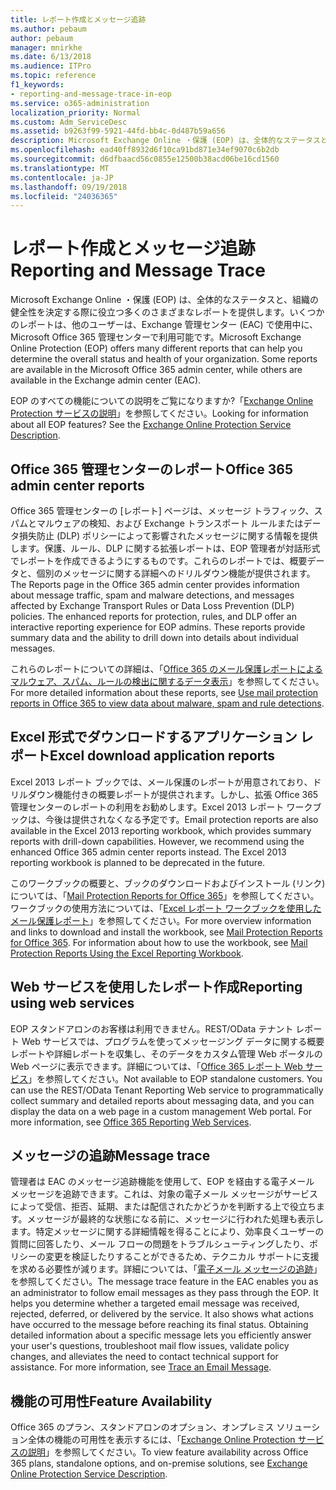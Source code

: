 ```yaml
---
title: レポート作成とメッセージ追跡
ms.author: pebaum
author: pebaum
manager: mnirkhe
ms.date: 6/13/2018
ms.audience: ITPro
ms.topic: reference
f1_keywords:
- reporting-and-message-trace-in-eop
ms.service: o365-administration
localization_priority: Normal
ms.custom: Adm_ServiceDesc
ms.assetid: b9263f99-5921-44fd-bb4c-0d487b59a656
description: Microsoft Exchange Online ・保護 (EOP) は、全体的なステータスと、組織の健全性を決定する際に役立つ多くのさまざまなレポートを提供します。いくつかのレポートは、他のユーザーは、Exchange 管理センター (EAC) で使用中に、Microsoft Office 365 管理センターで利用可能です。
ms.openlocfilehash: ead40ff8932d6f10ca91bd871e34ef9070c6b2db
ms.sourcegitcommit: d6dfbaacd56c0855e12500b38acd06be16cd1560
ms.translationtype: MT
ms.contentlocale: ja-JP
ms.lasthandoff: 09/19/2018
ms.locfileid: "24036365"
---
```

# <a name="reporting-and-message-trace"></a><span data-ttu-id="a0dbc-104">レポート作成とメッセージ追跡</span><span class="sxs-lookup"><span data-stu-id="a0dbc-104">Reporting and Message Trace</span></span>

<span data-ttu-id="a0dbc-p102">Microsoft Exchange Online ・保護 (EOP) は、全体的なステータスと、組織の健全性を決定する際に役立つ多くのさまざまなレポートを提供します。いくつかのレポートは、他のユーザーは、Exchange 管理センター (EAC) で使用中に、Microsoft Office 365 管理センターで利用可能です。</span><span class="sxs-lookup"><span data-stu-id="a0dbc-p102">Microsoft Exchange Online Protection (EOP) offers many different reports that can help you determine the overall status and health of your organization. Some reports are available in the Microsoft Office 365 admin center, while others are available in the Exchange admin center (EAC).</span></span>
  
<span data-ttu-id="a0dbc-p103">EOP のすべての機能についての説明をご覧になりますか?「[Exchange Online Protection サービスの説明](exchange-online-protection-service-description.md)」を参照してください。</span><span class="sxs-lookup"><span data-stu-id="a0dbc-p103">Looking for information about all EOP features? See the [Exchange Online Protection Service Description](exchange-online-protection-service-description.md).</span></span>
  
## <a name="office-365-admin-center-reports"></a><span data-ttu-id="a0dbc-109">Office 365 管理センターのレポート</span><span class="sxs-lookup"><span data-stu-id="a0dbc-109">Office 365 admin center reports</span></span>
<span data-ttu-id="a0dbc-110"><a name="BKMK_office365admincenterreports"> </a></span><span class="sxs-lookup"><span data-stu-id="a0dbc-110"></span></span>

<span data-ttu-id="a0dbc-p104">Office 365 管理センターの [レポート] ページは、メッセージ トラフィック、スパムとマルウェアの検知、および Exchange トランスポート ルールまたはデータ損失防止 (DLP) ポリシーによって影響されたメッセージに関する情報を提供します。保護、ルール、DLP に関する拡張レポートは、EOP 管理者が対話形式でレポートを作成できるようにするものです。これらのレポートでは、概要データと、個別のメッセージに関する詳細へのドリルダウン機能が提供されます。</span><span class="sxs-lookup"><span data-stu-id="a0dbc-p104">The Reports page in the Office 365 admin center provides information about message traffic, spam and malware detections, and messages affected by Exchange Transport Rules or Data Loss Prevention (DLP) policies. The enhanced reports for protection, rules, and DLP offer an interactive reporting experience for EOP admins. These reports provide summary data and the ability to drill down into details about individual messages.</span></span>
  
<span data-ttu-id="a0dbc-114">これらのレポートについての詳細は、「[Office 365 のメール保護レポートによるマルウェア、スパム、ルールの検出に関するデータ表示](https://go.microsoft.com/fwlink/p/?LinkID=401102)」を参照してください。</span><span class="sxs-lookup"><span data-stu-id="a0dbc-114">For more detailed information about these reports, see [Use mail protection reports in Office 365 to view data about malware, spam and rule detections](https://go.microsoft.com/fwlink/p/?LinkID=401102).</span></span>
  
## <a name="excel-download-application-reports"></a><span data-ttu-id="a0dbc-115">Excel 形式でダウンロードするアプリケーション レポート</span><span class="sxs-lookup"><span data-stu-id="a0dbc-115">Excel download application reports</span></span>
<span data-ttu-id="a0dbc-116"><a name="BKMK_exceldownloadapplicationreports"> </a></span><span class="sxs-lookup"><span data-stu-id="a0dbc-116"></span></span>

<span data-ttu-id="a0dbc-p105">Excel 2013 レポート ブックでは、メール保護のレポートが用意されており、ドリルダウン機能付きの概要レポートが提供されます。しかし、拡張 Office 365 管理センターのレポートの利用をお勧めします。Excel 2013 レポート ワークブックは、今後は提供されなくなる予定です。</span><span class="sxs-lookup"><span data-stu-id="a0dbc-p105">Email protection reports are also available in the Excel 2013 reporting workbook, which provides summary reports with drill-down capabilities. However, we recommend using the enhanced Office 365 admin center reports instead. The Excel 2013 reporting workbook is planned to be deprecated in the future.</span></span> 
  
<span data-ttu-id="a0dbc-p106">このワークブックの概要と、ブックのダウンロードおよびインストール (リンク) については、「[Mail Protection Reports for Office 365](https://go.microsoft.com/fwlink/p/?LinkId=271776)」を参照してください。ワークブックの使用方法については、「[Excel レポート ワークブックを使用したメール保護レポート](https://go.microsoft.com/fwlink/p/?LinkId=285211)」を参照してください。</span><span class="sxs-lookup"><span data-stu-id="a0dbc-p106">For more overview information and links to download and install the workbook, see [Mail Protection Reports for Office 365](https://go.microsoft.com/fwlink/p/?LinkId=271776). For information about how to use the workbook, see [Mail Protection Reports Using the Excel Reporting Workbook](https://go.microsoft.com/fwlink/p/?LinkId=285211).</span></span>
  
## <a name="reporting-using-web-services"></a><span data-ttu-id="a0dbc-122">Web サービスを使用したレポート作成</span><span class="sxs-lookup"><span data-stu-id="a0dbc-122">Reporting using web services</span></span>
<span data-ttu-id="a0dbc-123"><a name="BKMK_reportingusingwebservices"> </a></span><span class="sxs-lookup"><span data-stu-id="a0dbc-123"></span></span>

<span data-ttu-id="a0dbc-p107">EOP スタンドアロンのお客様は利用できません。REST/OData テナント レポート Web サービスでは、プログラムを使ってメッセージング データに関する概要レポートや詳細レポートを収集し、そのデータをカスタム管理 Web ポータルの Web ページに表示できます。詳細については、「[Office 365 レポート Web サービス](https://go.microsoft.com/fwlink/?LinkId=279926)」を参照してください。</span><span class="sxs-lookup"><span data-stu-id="a0dbc-p107">Not available to EOP standalone customers. You can use the REST/OData Tenant Reporting Web service to programmatically collect summary and detailed reports about messaging data, and you can display the data on a web page in a custom management Web portal. For more information, see [Office 365 Reporting Web Services](https://go.microsoft.com/fwlink/?LinkId=279926).</span></span>
  
## <a name="message-trace"></a><span data-ttu-id="a0dbc-127">メッセージの追跡</span><span class="sxs-lookup"><span data-stu-id="a0dbc-127">Message trace</span></span>
<span data-ttu-id="a0dbc-128"><a name="BKMK_messagetrace"> </a></span><span class="sxs-lookup"><span data-stu-id="a0dbc-128"></span></span>

<span data-ttu-id="a0dbc-p108">管理者は EAC のメッセージ追跡機能を使用して、EOP を経由する電子メール メッセージを追跡できます。これは、対象の電子メール メッセージがサービスによって受信、拒否、延期、または配信されたかどうかを判断する上で役立ちます。メッセージが最終的な状態になる前に、メッセージに行われた処理も表示します。特定メッセージに関する詳細情報を得ることにより、効率良くユーザーの質問に回答したり、メール フローの問題をトラブルシューティングしたり、ポリシーの変更を検証したりすることができるため、テクニカル サポートに支援を求める必要性が減ります。詳細については、「[電子メール メッセージの追跡](https://go.microsoft.com/fwlink/p/?LinkID=282262)」を参照してください。</span><span class="sxs-lookup"><span data-stu-id="a0dbc-p108">The message trace feature in the EAC enables you as an administrator to follow email messages as they pass through the EOP. It helps you determine whether a targeted email message was received, rejected, deferred, or delivered by the service. It also shows what actions have occurred to the message before reaching its final status. Obtaining detailed information about a specific message lets you efficiently answer your user's questions, troubleshoot mail flow issues, validate policy changes, and alleviates the need to contact technical support for assistance. For more information, see [Trace an Email Message](https://go.microsoft.com/fwlink/p/?LinkID=282262).</span></span>
  
## <a name="feature-availability"></a><span data-ttu-id="a0dbc-134">機能の可用性</span><span class="sxs-lookup"><span data-stu-id="a0dbc-134">Feature Availability</span></span>
<span data-ttu-id="a0dbc-135"><a name="BKMK_messagetrace"> </a></span><span class="sxs-lookup"><span data-stu-id="a0dbc-135"></span></span>

<span data-ttu-id="a0dbc-136">Office 365 のプラン、スタンドアロンのオプション、オンプレミス ソリューション全体の機能の可用性を表示するには、「[Exchange Online Protection サービスの説明](exchange-online-protection-service-description.md)」を参照してください。</span><span class="sxs-lookup"><span data-stu-id="a0dbc-136">To view feature availability across Office 365 plans, standalone options, and on-premise solutions, see [Exchange Online Protection Service Description](exchange-online-protection-service-description.md).</span></span>
  

